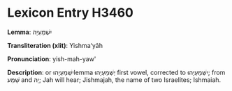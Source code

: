 # Lexicon Entry H3460

**Lemma**: יִשְׁמַעְיָה

**Transliteration (xlit)**: Yishmaʻyâh

**Pronunciation**: yish-mah-yaw'

**Description**:
or יִשְׁמַעְיָהוּlemma יְשְׁמַעְיָהוּ first vowel, corrected to יִשְׁמַעְיָהוּ; from שָׁמַע and יָהּ; Jah will hear; Jishmajah, the name of two Israelites; Ishmaiah.
